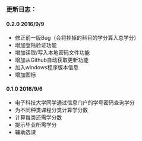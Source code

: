 ### 更新日志：


#### 0.2.0 2016/9/9
- 修正前一版Bug（会将挂掉的科目的学分算入总学分）
- 增加登陆验证功能
- 增加读取/写入本地密码文件功能
- 增加从Github自动获取更新功能
- 加入windows程序版本信息
- 增加图标

#### 0.1.0 2016/9/6
- 电子科技大学同学通过信息门户的学号密码查询学分
- 为不同种类课程分类计算学分数
- 计算每类还需学分数
- 提示毕业所需学分
- 辅助选课
